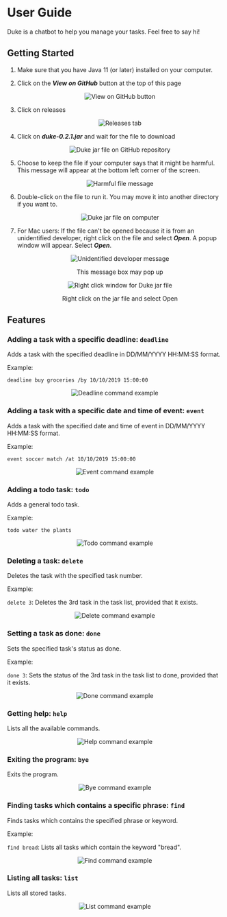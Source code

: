# User Guide

Duke is a chatbot to help you manage your tasks. Feel free to say hi!

## Getting Started
1. Make sure that you have Java 11 (or later) installed on your computer.

2. Click on the **_View on GitHub_** button at the top of this page
    

    <center>
        <img src="Step 2.png" alt="View on GitHub button" align="middle">
    </center>

3. Click on releases

    <center>
        <img src="Step 3.png" alt="Releases tab" align="middle">
    </center>

4. Click on **_duke-0.2.1.jar_** and wait for the file to download

    <center>
        <img src="Step 4.png" alt="Duke jar file on GitHub repository" align="middle">
    </center>

5. Choose to keep the file if your computer says that it might be harmful. This message will appear at the bottom left corner of the screen.
    
    <center>
        <img src="Step 5.png" alt="Harmful file message" align="middle">
    </center>

6. Double-click on the file to run it. You may move it into another directory if you want to.
    
    <center>
        <img src="Step 6.png" alt="Duke jar file on computer" align="middle">
    </center>

7. For Mac users: If the file can't be opened because it is from an unidentified developer, right click on the file and select **_Open_**. A popup window will appear. Select **_Open_**.
    
    <center>
        <img src="Step 7.1.png" alt="Unidentified developer message" align="middle">
    </center>
    <p align="center">This message box may pop up</p>

    <center>
        <img src="Step 7.2.png" alt="Right click window for Duke jar file" align="middle">
    </center>
    <p align="center">Right click on the jar file and select Open</p>

## Features 

### Adding a task with a specific deadline: `deadline`
Adds a task with the specified deadline in DD/MM/YYYY HH:MM:SS format.

Example: 

`deadline buy groceries /by 10/10/2019 15:00:00`

<center>
    <img src="Deadline.png" alt="Deadline command example" align="middle">
</center>

### Adding a task with a specific date and time of event: `event`
Adds a task with the specified date and time of event in DD/MM/YYYY HH:MM:SS format.

Example: 

`event soccer match /at 10/10/2019 15:00:00`

<center>
    <img src="Event.png" alt="Event command example" align="middle">
</center>

### Adding a todo task: `todo`
Adds a general todo task.

Example: 

`todo water the plants`

<center>
    <img src="Todo.png" alt="Todo command example" align="middle">
</center>

### Deleting a task: `delete`
Deletes the task with the specified task number.

Example: 

`delete 3`: Deletes the 3rd task in the task list, provided that it exists.

<center>
    <img src="Delete.png" alt="Delete command example" align="middle">
</center>

### Setting a task as done: `done`
Sets the specified task's status as done.

Example: 

`done 3`: Sets the status of the 3rd task in the task list to done, provided that it exists.

<center>
    <img src="Done.png" alt="Done command example" align="middle">
</center>

### Getting help: `help`
Lists all the available commands.

<center>
    <img src="Help.png" alt="Help command example" align="middle">
</center>

### Exiting the program: `bye`
Exits the program.

<center>
    <img src="Bye.png" alt="Bye command example" align="middle">
</center>

### Finding tasks which contains a specific phrase: `find`
Finds tasks which contains the specified phrase or keyword.

Example: 

`find bread`: Lists all tasks which contain the keyword "bread".

<center>
    <img src="Find.png" alt="Find command example" align="middle">
</center>

### Listing all tasks: `list`
Lists all stored tasks.

<center>
    <img src="List.png" alt="List command example" align="middle">
</center>

